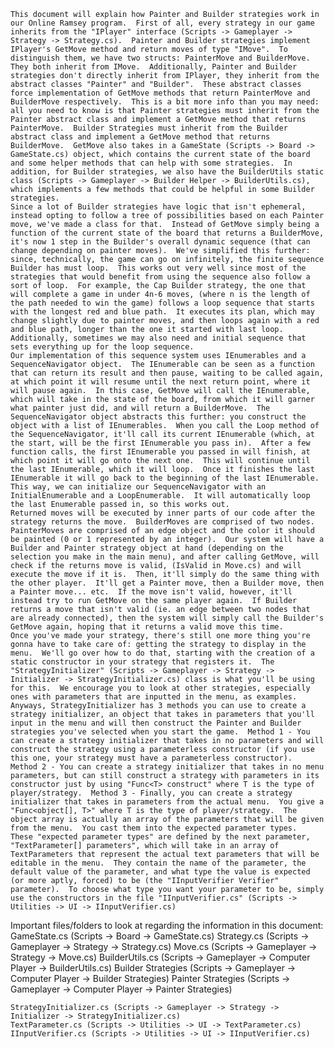 	This document will explain how Painter and Builder strategies work in our Online Ramsey program.  First of all, every strategy in our game inherits from the "IPlayer" interface (Scripts -> Gameplayer -> Strategy -> Strategy.cs).  Painter and Builder strategies implement IPlayer's GetMove method and return moves of type "IMove".  To distinguish them, we have two structs: PainterMove and BuilderMove.  They both inherit from IMove.  Additionally, Painter and Builder strategies don't directly inherit from IPlayer, they inherit from the abstract classes "Painter" and "Builder".  These abstract classes force implementation of GetMove methods that return PainterMove and BuilderMove respectively.  This is a bit more info than you may need: all you need to know is that Painter strategies must inherit from the Painter abstract class and implement a GetMove method that returns PainterMove.  Builder Strategies must inherit from the Builder abstract class and implement a GetMove method that returns BuilderMove.  GetMove also takes in a GameState (Scripts -> Board -> GameState.cs) object, which contains the current state of the board and some helper methods that can help with some strategies.  In addition, for Builder strategies, we also have the BuilderUtils static class (Scripts -> Gameplayer -> Builder Helper -> BuilderUtils.cs), which implements a few methods that could be helpful in some Builder strategies.
	Since a lot of Builder strategies have logic that isn't ephemeral, instead opting to follow a tree of possibilities based on each Painter move, we've made a class for that.  Instead of GetMove simply being a function of the current state of the board that returns a BuilderMove, it's now 1 step in the Builder's overall dynamic sequence (that can change depending on painter moves).  We've simplified this further: since, technically, the game can go on infinitely, the finite sequence Builder has must loop.  This works out very well since most of the strategies that would benefit from using the sequence also follow a sort of loop.  For example, the Cap Builder strategy, the one that will complete a game in under 4n-6 moves, (where n is the length of the path needed to win the game) follows a loop sequence that starts with the longest red and blue path.  It executes its plan, which may change slightly due to painter moves, and then loops again with a red and blue path, longer than the one it started with last loop.  Additionally, sometimes we may also need and initial sequence that sets everything up for the loop sequence.
	Our implementation of this sequence system uses IEnumerables and a SequenceNavigator object.  The IEnumerable can be seen as a function that can return its result and then pause, waiting to be called again, at which point it will resume until the next return point, where it will pause again.  In this case, GetMove will call the IEnumerable, which will take in the state of the board, from which it will garner what painter just did, and will return a BuilderMove.  The SequenceNavigator object abstracts this further: you construct the object with a list of IEnumerables.  When you call the Loop method of the SequenceNavigator, it'll call its current IEnumerable (which, at the start, will be the first IEnumerable you pass in).  After a few function calls, the first IEnumerable you passed in will finish, at which point it will go onto the next one.  This will continue until the last IEnumerable, which it will loop.  Once it finishes the last IEnumerable it will go back to the beginning of the last IEnumerable.  This way, we can initialize our SequenceNavigator with an InitialEnumerable and a LoopEnumerable.  It will automatically loop the last Enumerable passed in, so this works out.
	Returned moves will be executed by inner parts of our code after the strategy returns the move.  BuilderMoves are comprised of two nodes.  PainterMoves are comprised of an edge object and the color it should be painted (0 or 1 represented by an integer).  Our system will have a Builder and Painter strategy object at hand (depending on the selection you make in the main menu), and after calling GetMove, will check if the returns move is valid, (IsValid in Move.cs) and will execute the move if it is.  Then, it'll simply do the same thing with the other player.  It'll get a Painter move, then a Builder move, then a Painter move... etc.  If the move isn't valid, however, it'll instead try to run GetMove on the same player again.  If Builder returns a move that isn't valid (ie. an edge between two nodes that are already connected), then the system will simply call the Builder's GetMove again, hoping that it returns a valid move this time.
	Once you've made your strategy, there's still one more thing you're gonna have to take care of: getting the strategy to display in the menu.  We'll go over how to do that, starting with the creation of a static constructor in your strategy that registers it.  The "StrategyInitializer" (Scripts -> Gameplayer -> Strategy -> Initializer -> StrategyInitializer.cs) class is what you'll be using for this.  We encourage you to look at other strategies, especially ones with parameters that are inputted in the menu, as examples.  Anyways, StrategyInitializer has 3 methods you can use to create a strategy initializer, an object that takes in parameters that you'll input in the menu and will then construct the Painter and Builder strategies you've selected when you start the game.  Method 1 - You can create a strategy initializer that takes in no parameters and will construct the strategy using a parameterless constructor (if you use this one, your strategy must have a parameterless constructor).  Method 2 - You can create a strategy initializer that takes in no menu parameters, but can still construct a strategy with parameters in its constructor just by using "Func<T> construct" where T is the type of player/strategy.  Method 3 - Finally, you can create a strategy initializer that takes in parameters from the actual menu.  You give a "Func<object[], T>" where T is the type of player/strategy.  The object array is actually an array of the parameters that will be given from the menu.  You cast them into the expected parameter types.  These "expected parameter types" are defined by the next parameter, "TextParameter[] parameters", which will take in an array of TextParameters that represent the actual text parameters that will be editable in the menu.  They contain the name of the parameter, the default value of the parameter, and what type the value is expected (or more aptly, forced) to be (the "IInputVerifier Verifier" parameter).  To choose what type you want your parameter to be, simply use the constructors in the file "IInputVerifier.cs" (Scripts -> Utilities -> UI -> IInputVerifier.cs)

Important files/folders to look at regarding the information in this document:
	GameState.cs (Scripts -> Board -> GameState.cs)
	Strategy.cs (Scripts -> Gameplayer -> Strategy -> Strategy.cs)
	Move.cs (Scripts -> Gameplayer -> Strategy -> Move.cs)
	BuilderUtils.cs (Scripts -> Gameplayer -> Computer Player -> BuilderUtils.cs)
	Builder Strategies (Scripts -> Gameplayer -> Computer Player -> Builder Strategies)
	Painter Strategies (Scripts -> Gameplayer -> Computer Player -> Painter Strategies)

	StrategyInitializer.cs (Scripts -> Gameplayer -> Strategy -> Initializer -> StrategyInitializer.cs)
	TextParameter.cs (Scripts -> Utilities -> UI -> TextParameter.cs)
	IInputVerifier.cs (Scripts -> Utilities -> UI -> IInputVerifier.cs)
	